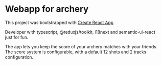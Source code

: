 # Webapp for archery

This project was bootstrapped with [Create React App](https://github.com/facebook/create-react-app).

Developer with typescript, @reduxjs/toolkit, i18next and semantic-ui-react just for fun.

The app lets you keep the score of your archery matches with your friends. The score system is configurable, with a default 12 shots and 2 tracks configuration.
